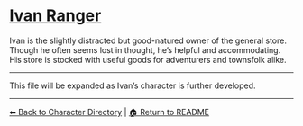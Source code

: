 # [Ivan Ranger](characters/npcs/ivan-ranger.md)

Ivan is the slightly distracted but good-natured owner of the general store. Though he often seems lost in thought, he’s helpful and accommodating. His store is stocked with useful goods for adventurers and townsfolk alike.

---
This file will be expanded as Ivan’s character is further developed.

---

[⬅ Back to Character Directory](../characters/character-directory.md) | [🏠 Return to README](../README.md)
